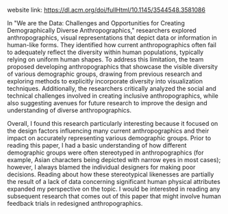website link: https://dl.acm.org/doi/fullHtml/10.1145/3544548.3581086

In "We are the Data: Challenges and Opportunities for Creating Demographically Diverse Anthropographics," researchers explored anthropographics, visual representations that depict data or information in human-like forms. They identified how current anthropographics often fail to adequately reflect the diversity within human populations, typically relying on uniform human shapes. To address this limitation, the team proposed developing anthropographics that showcase the visible diversity of various demographic groups, drawing from previous research and exploring methods to explicitly incorporate diversity into visualization techniques. Additionally, the researchers critically analyzed the social and technical challenges involved in creating inclusive anthropographics, while also suggesting avenues for future research to improve the design and understanding of diverse anthropographics.

Overall, I found this research particularly interesting because it focused on the design factors influencing many current anthropographics and their impact on accurately representing various demographic groups. Prior to reading this paper, I had a basic understanding of how different demographic groups were often stereotyped in anthropographics (for example, Asian characters being depicted with narrow eyes in most cases); however, I always blamed the individual designers for making poor decisions. Reading about how these stereotypical likenesses are partially the result of a lack of data concerning significant human physical attributes expanded my perspective on the topic. I would be interested in reading any subsequent research that comes out of this paper that might involve human feedback trials in redesigned anthropographics.